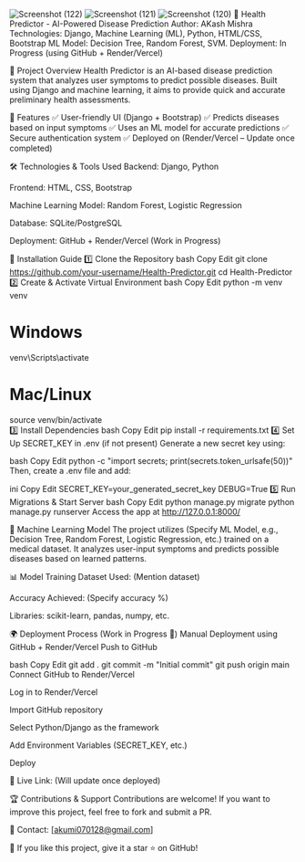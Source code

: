 ![Screenshot (122)](https://github.com/user-attachments/assets/a64e3173-eee5-4a02-899e-095ae979d361)
![Screenshot (121)](https://github.com/user-attachments/assets/7abb2559-80d4-4082-9e8b-8f472683fe3b)
![Screenshot (120)](https://github.com/user-attachments/assets/25e75601-9bfa-4927-8fa1-998700317b61)
🏥 Health Predictor - AI-Powered Disease Prediction
Author: AKash Mishra
Technologies: Django, Machine Learning (ML), Python, HTML/CSS, Bootstrap
ML Model:  Decision Tree, Random Forest, SVM.
Deployment: In Progress (using GitHub + Render/Vercel)

📌 Project Overview
Health Predictor is an AI-based disease prediction system that analyzes user symptoms to predict possible diseases. Built using Django and machine learning, it aims to provide quick and accurate preliminary health assessments.

🎯 Features
✅ User-friendly UI (Django + Bootstrap)
✅ Predicts diseases based on input symptoms
✅ Uses an ML model for accurate predictions
✅ Secure authentication system
✅ Deployed on (Render/Vercel – Update once completed)

🛠 Technologies & Tools Used
Backend: Django, Python

Frontend: HTML, CSS, Bootstrap

Machine Learning Model:  Random Forest, Logistic Regression

Database: SQLite/PostgreSQL

Deployment: GitHub + Render/Vercel (Work in Progress)

🚀 Installation Guide
1️⃣ Clone the Repository
bash
Copy
Edit
git clone https://github.com/your-username/Health-Predictor.git
cd Health-Predictor
2️⃣ Create & Activate Virtual Environment
bash
Copy
Edit
python -m venv venv  
# Windows  
venv\Scripts\activate  
# Mac/Linux  
source venv/bin/activate  
3️⃣ Install Dependencies
bash
Copy
Edit
pip install -r requirements.txt
4️⃣ Set Up SECRET_KEY in .env (if not present)
Generate a new secret key using:

bash
Copy
Edit
python -c "import secrets; print(secrets.token_urlsafe(50))"
Then, create a .env file and add:

ini
Copy
Edit
SECRET_KEY=your_generated_secret_key
DEBUG=True
5️⃣ Run Migrations & Start Server
bash
Copy
Edit
python manage.py migrate
python manage.py runserver
Access the app at http://127.0.0.1:8000/

🔬 Machine Learning Model
The project utilizes (Specify ML Model, e.g., Decision Tree, Random Forest, Logistic Regression, etc.) trained on a medical dataset. It analyzes user-input symptoms and predicts possible diseases based on learned patterns.

📊 Model Training
Dataset Used: (Mention dataset)

Accuracy Achieved: (Specify accuracy %)

Libraries: scikit-learn, pandas, numpy, etc.

🌍 Deployment Process (Work in Progress 🚧)
Manual Deployment using GitHub + Render/Vercel
Push to GitHub

bash
Copy
Edit
git add .
git commit -m "Initial commit"
git push origin main
Connect GitHub to Render/Vercel

Log in to Render/Vercel

Import GitHub repository

Select Python/Django as the framework

Add Environment Variables (SECRET_KEY, etc.)

Deploy

🚀 Live Link: (Will update once deployed)

🏆 Contributions & Support
Contributions are welcome! If you want to improve this project, feel free to fork and submit a PR.

📩 Contact: [akumi070128@gmail.com]

🌟 If you like this project, give it a star ⭐ on GitHub!
